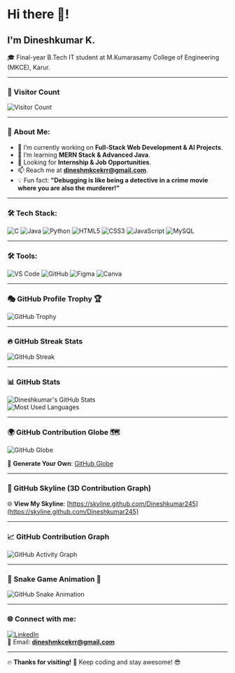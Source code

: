 # Hi there 👋!  
## I'm Dineshkumar K.  

🎓 Final-year B.Tech IT student at M.Kumarasamy College of Engineering (MKCE), Karur.

---

### 🔢 Visitor Count  
![Visitor Count](https://komarev.com/ghpvc/?username=Dineshkumar245&color=green)

---

### 🚀 About Me:
- 🔭 I’m currently working on **Full-Stack Web Development & AI Projects**.  
- 🌱 I’m learning **MERN Stack & Advanced Java**.  
- 💼 Looking for **Internship & Job Opportunities**.  
- 📫 Reach me at **dineshmkcekrr@gmail.com**.  
- 💡 Fun fact: **"Debugging is like being a detective in a crime movie where you are also the murderer!"**  

---

### 🛠 Tech Stack:
![C](https://img.shields.io/badge/-C-00599C?style=flat-square&logo=c)
![Java](https://img.shields.io/badge/-Java-007396?style=flat-square&logo=java)
![Python](https://img.shields.io/badge/-Python-3776AB?style=flat-square&logo=python)
![HTML5](https://img.shields.io/badge/-HTML5-E34F26?style=flat-square&logo=html5)
![CSS3](https://img.shields.io/badge/-CSS3-1572B6?style=flat-square&logo=css3)
![JavaScript](https://img.shields.io/badge/-JavaScript-F7DF1E?style=flat-square&logo=javascript)
![MySQL](https://img.shields.io/badge/-MySQL-4479A1?style=flat-square&logo=mysql)

---

### 🛠 Tools:
![VS Code](https://img.shields.io/badge/-VS%20Code-007ACC?style=flat-square&logo=visual-studio-code)
![GitHub](https://img.shields.io/badge/-GitHub-181717?style=flat-square&logo=github)
![Figma](https://img.shields.io/badge/-Figma-F24E1E?style=flat-square&logo=figma)
![Canva](https://img.shields.io/badge/-Canva-00C4CC?style=flat-square&logo=canva)

---

### 🎭 GitHub Profile Trophy 🏆  
![GitHub Trophy](https://github-profile-trophy.vercel.app/?username=Dineshkumar245&theme=darkhub&no-bg=true&margin-w=15&margin-h=15)

---

### 🔥 GitHub Streak Stats  
![GitHub Streak](https://streak-stats.demolab.com?user=Dineshkumar245&theme=dark&hide_border=true&border_radius=5)

---

### 📊 GitHub Stats  
![Dineshkumar's GitHub Stats](https://github-readme-stats.vercel.app/api?username=Dineshkumar245&show_icons=true&theme=dark)  
![Most Used Languages](https://github-readme-stats.vercel.app/api/top-langs/?username=Dineshkumar245&layout=compact&theme=dark)

---

### 🌍 GitHub Contribution Globe 🗺  
![GitHub Globe](https://github.com/Dineshkumar245/Dineshkumar245/blob/main/github-globe.gif)

🔹 **Generate Your Own**: [GitHub Globe](https://github.com/antonkomarev/github-profile-views-counter#profile-views-counter)

---

### 🚀 GitHub Skyline (3D Contribution Graph)  
🌐 **View My Skyline**: [https://skyline.github.com/Dineshkumar245](https://skyline.github.com/Dineshkumar245)

---

### 📈 GitHub Contribution Graph  
![GitHub Activity Graph](https://github-readme-activity-graph.vercel.app/graph?username=Dineshkumar245&theme=github-dark)

---

### 🐍 Snake Game Animation 🐍  
![GitHub Snake Animation](https://github.com/Dineshkumar245/Dineshkumar245/blob/output/github-contribution-grid-snake.svg)

---

### 🌐 Connect with me:  
[![LinkedIn](https://img.shields.io/badge/-LinkedIn-blue?style=flat-square&logo=linkedin)](https://www.linkedin.com/in/dineshkumar-k-8a248825a)  
📧 Email: **dineshmkcekrr@gmail.com**  

---

🔥 **Thanks for visiting!** 🚀 Keep coding and stay awesome! 😎  
